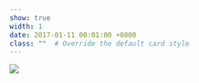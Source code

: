 ```yaml
---
show: true
width: 1
date: 2017-01-11 00:01:00 +0800
class: ""  # Override the default card style
---
```

<div>
<img src="{{ 'assets/img/etc/tim_the_beaver.png' | relative_url }}" class="img-fluid rounded" >
</div>